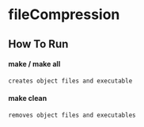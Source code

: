 # fileCompression

## How To Run

#### make / make all
    creates object files and executable 

#### make clean
    removes object files and executables


